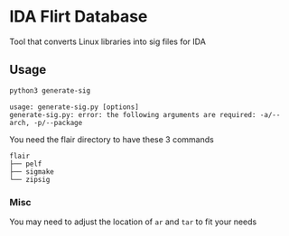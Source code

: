 # IDA Flirt Database

Tool that converts Linux libraries into sig files for IDA

## Usage

```bash
python3 generate-sig
```

```text
usage: generate-sig.py [options]
generate-sig.py: error: the following arguments are required: -a/--arch, -p/--package
```

You need the flair directory to have these 3 commands

```
flair
├── pelf
├── sigmake
└── zipsig
```

### Misc

You may need to adjust the location of `ar` and `tar` to fit your needs
